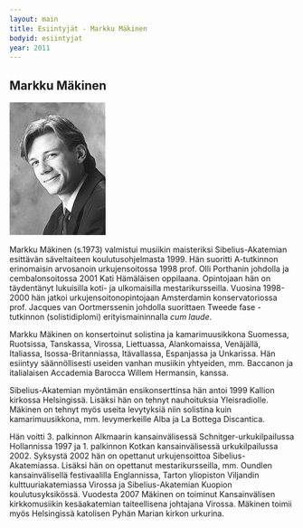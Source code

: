 ```yaml
---
layout: main
title: Esiintyjät - Markku Mäkinen
bodyid: esiintyjat
year: 2011
---
```

## Markku Mäkinen

![Markku Mäkinen](markku-makinen.jpg)

Markku Mäkinen (s.1973) valmistui musiikin maisteriksi
Sibelius-Akatemian esittävän säveltaiteen koulutusohjelmasta 1999. Hän
suoritti A-tutkinnon erinomaisin arvosanoin urkujensoitossa 1998 prof.
Olli Porthanin johdolla ja cembalonsoitossa 2001 Kati Hämäläisen
oppilaana. Opintojaan hän on täydentänyt lukuisilla koti- ja
ulkomaisilla mestarikursseilla. Vuosina 1998-2000 hän jatkoi
urkujensoitonopintojaan Amsterdamin konservatoriossa prof. Jacques van
Oortmerssenin johdolla suorittaen Tweede fase -tutkinnon
(solistidiplomi) erityismaininnalla *cum laude*. 

Markku Mäkinen on konsertoinut solistina ja kamarimuusikkona Suomessa,
Ruotsissa, Tanskassa, Virossa, Liettuassa, Alankomaissa, Venäjällä,
Italiassa, Isossa-Britanniassa, Itävallassa, Espanjassa ja Unkarissa.
Hän esiintyy säännöllisesti useiden vanhan musiikin yhtyeiden, mm.
Baccanon ja italialaisen Accademia Barocca Willem Hermansin, kanssa.

Sibelius-Akatemian myöntämän ensikonserttinsa hän antoi 1999 Kallion
kirkossa Helsingissä. Lisäksi hän on tehnyt nauhoituksia
Yleisradiolle. Mäkinen on tehnyt myös useita levytyksiä niin solistina
kuin kamarimuusikkona, mm. levymerkeille Alba ja La Bottega
Discantica.

Hän voitti 3. palkinnon Alkmaarin kansainvälisessä
Schnitger-urkukilpailussa Hollannissa 1997 ja 1. palkinnon Kotkan
kansainvälisessä urkukilpailussa 2002. Syksystä 2002 hän on opettanut
urkujensoittoa Sibelius-Akatemiassa. Lisäksi hän on opettanut
mestarikursseilla, mm. Oundlen kansainvälisellä festivaalilla
Englannissa, Tarton yliopiston Viljandin kulttuuriakatemiassa Virossa
ja Sibelius-Akatemian Kuopion koulutusyksikössä. Vuodesta 2007 Mäkinen
on toiminut Kansainvälisen kirkkomusiikin kesäakatemian taiteellisena
johtajana Virossa. Mäkinen toimii myös Helsingissä katolisen Pyhän
Marian kirkon urkurina.

